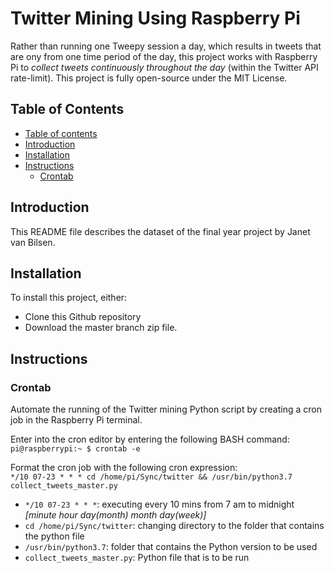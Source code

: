 # Twitter Mining Using Raspberry Pi
Rather than running one Tweepy session a day, which results in tweets that are ony from one time period of the day, this project works with Raspberry Pi to _collect tweets continuously throughout the day_ (within the Twitter API rate-limit). This project is fully open-source under the MIT License.

## Table of Contents ##
<!--ts-->
   * [Table of contents](#table-of-contents)
   * [Introduction](#introduction)
   * [Installation](#installation)
   * [Instructions](#instructions)
      * [Crontab](#crontab)
<!--te-->

## Introduction ##
This README file describes the dataset of the final year project by Janet van Bilsen.  

## Installation ##
To install this project, either:
* Clone this Github repository 
* Download the master branch zip file.


## Instructions ##

### Crontab ###
Automate the running of the Twitter mining Python script by creating a cron job in the Raspberry Pi terminal.  


Enter into the cron editor by entering the following BASH command:<br />
`pi@raspberrypi:~ $ crontab -e`<br />
  
Format the cron job with the following cron expression:<br />
`*/10 07-23 * * * cd /home/pi/Sync/twitter && /usr/bin/python3.7 collect_tweets_master.py`  

* `*/10 07-23 * * *`: executing every 10 mins from 7 am to midnight _[minute hour day(month) month day(week)]_
* `cd /home/pi/Sync/twitter`: changing directory to the folder that contains the python file
* `/usr/bin/python3.7`: folder that contains the Python version to be used
* `collect_tweets_master.py`: Python file that is to be run
